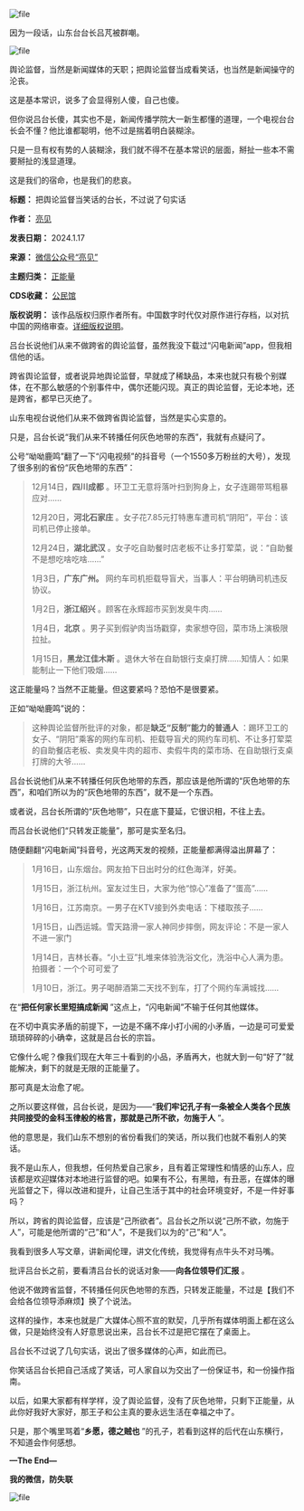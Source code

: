 ![file](https://chinadigitaltimes.net/chinese/files/2024/01/image-1705489029624.png)


因为一段话，山东台台长吕芃被群嘲。


![file](https://chinadigitaltimes.net/chinese/files/2024/01/image-1705489089376.png)


舆论监督，当然是新闻媒体的天职；把舆论监督当成看笑话，也当然是新闻操守的沦丧。


这是基本常识，说多了会显得别人傻，自己也傻。


但你说吕台长傻，其实也不是，新闻传播学院大一新生都懂的道理，一个电视台台长会不懂？他比谁都聪明，他不过是揣着明白装糊涂。


只是一旦有权有势的人装糊涂，我们就不得不在基本常识的层面，掰扯一些本不需要掰扯的浅显道理。


这是我们的宿命，也是我们的悲哀。




**标题：** 把舆论监督当笑话的台长，不过说了句实话  

**作者：** [亮见](https://chinadigitaltimes.net/space/亮见)  

**发表日期：** 2024.1.17  

**来源：** [微信公众号“亮见”](https://web.archive.org/web/https://mp.weixin.qq.com/s/aN-0pl46vk3EXCakcl0pww)  

**主题归类：** [正能量](https://chinadigitaltimes.net/space/正能量)  

**CDS收藏：** [公民馆](https://chinadigitaltimes.net/space/%E5%85%AC%E6%B0%91%E9%A6%86)  

**版权说明：** 该作品版权归原作者所有。中国数字时代仅对原作进行存档，以对抗中国的网络审查。[详细版权说明](https://chinadigitaltimes.net/chinese/copyright)。


吕台长说他们从来不做跨省的舆论监督，虽然我没下载过“闪电新闻”app，但我相信他的话。


跨省舆论监督，或者说异地舆论监督，早就成了稀缺品，本来也就只有极个别媒体，在不那么敏感的个别事件中，偶尔还能闪现。真正的舆论监督，无论本地，还是跨省，都早已灭绝了。


山东电视台说他们从来不做跨省舆论监督，当然是实心实意的。


只是，吕台长说“我们从来不转播任何灰色地带的东西”，我就有点疑问了。


公号“呦呦鹿鸣”翻了一下“闪电视频”的抖音号（一个1550多万粉丝的大号），发现了很多别的省份“灰色地带的东西”：



> 
> 12月14日，**四川成都** 。环卫工无意将落叶扫到狗身上，女子连踢带骂粗暴应对……
> 
> 
> 12月20日，**河北石家庄** 。女子花7.85元打特惠车遭司机“阴阳”，平台：该司机已停止接单。
> 
> 
> 12月24日，**湖北武汉** 。女子吃自助餐时店老板不让多打荤菜，说：“自助餐不是想吃啥吃啥……”
> 
> 
> 1月3日，**广东广州。** 网约车司机拒载导盲犬，当事人：平台明确司机违反协议。
> 
> 
> 1月2日，**浙江绍兴** 。顾客在永辉超市买到发臭牛肉……
> 
> 
> 1月4日，**北京** 。男子买到假驴肉当场戳穿，卖家想夺回，菜市场上演极限拉扯。
> 
> 
> 1月15日，**黑龙江佳木斯** 。退休大爷在自助银行支桌打牌……知情人：如果能制止一下他们吸烟……
> 
> 
> 


这正能量吗？当然不正能量。但这要紧吗？恐怕不是很要紧。


正如“呦呦鹿鸣”说的：



> 
> 这种舆论监督所批评的对象，都是**缺乏“反制”能力的普通人** ：踢环卫工的女子、“阴阳”乘客的网约车司机、拒载导盲犬的网约车司机、不让多打荤菜的自助餐店老板、卖发臭牛肉的超市、卖假牛肉的菜市场、在自助银行支桌打牌的大爷…… 
> 
> 
> 


吕台长说他们从来不转播任何灰色地带的东西，那应该是他所谓的“灰色地带的东西”，和咱们所以为的“灰色地带的东西”，就不是一个东西。


或者说，吕台长所谓的“灰色地带”，只在底下蔓延，它很识相，不往上去。


而吕台长说他们“只转发正能量”，那可是实至名归。


随便翻翻“闪电新闻”抖音号，光这两天发的视频，正能量都满得溢出屏幕了：



> 
> 1月16日，山东烟台。网友拍下日出时分的红色海洋，好美。
> 
> 
> 1月15日，浙江杭州。室友过生日，大家为他“惊心”准备了“蛋高”……
> 
> 
> 1月16日，江苏南京。一男子在KTV接到外卖电话：下楼取孩子……
> 
> 
> 1月15日，山西运城。雪天路滑一家人神同步摔倒，网友评论：不是一家人不进一家门
> 
> 
> 1月14日，吉林长春。“小土豆”扎堆来体验洗浴文化，洗浴中心人满为患。拍摄者：一个个可可爱了
> 
> 
> 1月10日，浙江。男子喝醉酒第二天找不到车，打了个网约车满城找……
> 
> 
> 


在“**把任何家长里短搞成新闻** ”这点上，“闪电新闻”不输于任何其他媒体。


在不切中真实矛盾的前提下，一边是不痛不痒小打小闹的小矛盾，一边是可可爱爱琐琐碎碎的小确幸，这就是吕台长的宗旨。


它像什么呢？像我们现在大年三十看到的小品，矛盾再大，也就大到一句“好了”就能解决，剩下的就是无限的正能量了。


那可真是太治愈了呢。


之所以要这样做，吕台长说，是因为——“**我们牢记孔子有一条被全人类各个民族共同接受的金科玉律般的格言，那就是己所不欲，勿施于人** ”。


他的意思是，我们山东不想别的省份看我们的笑话，所以我们也就不看别人的笑话。


我不是山东人，但我想，任何热爱自己家乡，且有着正常理性和情感的山东人，应该都是欢迎媒体对本地进行监督的吧。如果有不公，有黑暗，有丑恶，在媒体的曝光监督之下，得以改进和提升，让自己生活于其中的社会环境变好，不是一件好事吗？


所以，跨省的舆论监督，应该是“己所欲者”。吕台长之所以说“己所不欲，勿施于人”，可能是他所谓的“己”和“人”，不是我们以为的“己”和“人”。 


我看到很多人写文章，讲新闻伦理，讲文化传统，我觉得有点牛头不对马嘴。


批评吕台长之前，要看清吕台长的说话对象——**向各位领导们汇报** 。


他说不做跨省监督，不转播任何灰色地带的东西，只转发正能量，不过是【我们不会给各位领导添麻烦】换了个说法。


这样的操作，本来也就是广大媒体心照不宣的默契，几乎所有媒体明面上都在这么做，只是始终没有人好意思说出来，吕台长不过是把它摆在了桌面上。


吕台长不过说了几句实话，说出了很多媒体的心声，如此而已。


你笑话吕台长把自己活成了笑话，可人家自以为交出了一份保证书，和一份操作指南。


以后，如果大家都有样学样，没了舆论监督，没有了灰色地带，只剩下正能量，从此你好我好大家好，那王子和公主真的要永远生活在幸福之中了。


只是，那个嘴里骂着“**乡愿，德之贼也** ”的孔子，若看到这样的后代在山东横行，不知道会作何感想。


**—The End—** 


**我的微信，防失联** 


![file](https://chinadigitaltimes.net/chinese/files/2024/01/image-1705489217702.png)

